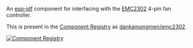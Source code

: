 An [esp-idf](https://github.com/espressif/esp-idf) component for interfacing
with the [EMC2302](https://ww1.microchip.com/downloads/aemDocuments/documents/MSLD/ProductDocuments/DataSheets/EMC2301-2-3-5-Data-Sheet-DS20006532A.pdf)
4-pin fan controller.

This is present in the [Component Registry](https://components.espressif.com/)
as [dankamongmen/emc2302](https://components.espressif.com/components/dankamongmen/emc2302).

[![Component Registry](https://components.espressif.com/components/dankamongmen/emc2302/badge.svg)](https://components.espressif.com/components/dankamongmen/emc2302)
